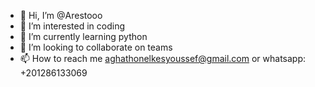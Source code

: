 - 👋 Hi, I’m @Arestooo
- 👀 I’m interested in coding
- 🌱 I’m currently learning python
- 💞️ I’m looking to collaborate on teams
- 📫 How to reach me aghathonelkesyoussef@gmail.com or whatsapp: +201286133069

<!---
Arestooo/Arestooo is a ✨ special ✨ repository because its `README.md` (this file) appears on your GitHub profile.
You can click the Preview link to take a look at your changes.
--->
